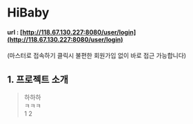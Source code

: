 # HiBaby
#### url : [http://118.67.130.227:8080/user/login](http://118.67.130.227:8080/user/login)
(마스터로 접속하기 클릭시 불편한 회원가입 없이 바로 접근 가능합니다)


## 1. 프로젝트 소개
> 하하하   
> ㅋㅋㅋ   
> 1
> 2
